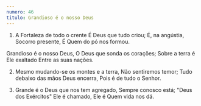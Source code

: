 ```yaml
---
numero: 46
titulo: Grandioso é o nosso Deus
---
```

1. A Fortaleza de todo o crente
É Deus que tudo criou;
É, na angústia, Socorro presente,
É Quem do pó nos formou.

Grandioso é o nosso Deus,
O Deus que sonda os corações;
Sobre a terra é Ele exaltado
Entre as suas nações.

2. Mesmo mudando-se os montes e a terra,
Não sentiremos temor;
Tudo debaixo das mãos Deus encerra,
Pois é de tudo o Senhor.

3. Grande é o Deus que nos tem agregado,
Sempre conosco está;
"Deus dos Exércitos" Ele é chamado,
Ele é Quem vida nos dá.
